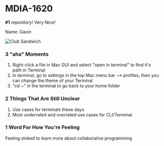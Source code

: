 # MDIA-1620

**#1** repository! Very Nice!

Name: Gavin

![Club Sandwich](https://www.theedgyveg.com/wp-content/uploads/2021/06/DSC04257WEB.jpg)

### 3 "aha" Moments
1. Right-click a file in Mac GUI and select "open in terminal" to find it's path in Terminal
2. In terminal, go to settings in the top Mac menu bar --> profiles, then you can change the theme of your Terminal
3. "cd ~" in the terminal to go back to your home folder

### 2 Things That Are Still Unclear
1. Use cases for terminals these days
2. Most underrated and overrated use cases for CLI/Terminal

### 1 Word For How You're Feeling
Feeling stoked to learn more about collaborative programming 
